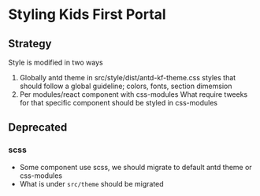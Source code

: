 # Styling Kids First Portal

## Strategy

Style is modified in two ways

1. Globally antd theme in src/style/dist/antd-kf-theme.css
   styles that should follow a global guideline; colors, fonts, section dimemsion
2. Per modules/react component with css-modules
   What require tweeks for that specific component should be styled in css-modules

## Deprecated

### scss

- Some component use scss, we should migrate to default antd theme or css-modules
- What is under `src/theme` should be migrated
